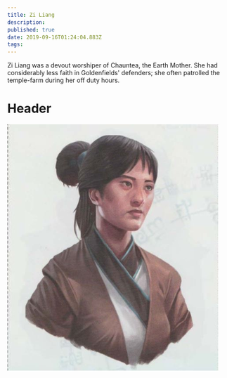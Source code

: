 ```yaml
---
title: Zi Liang
description: 
published: true
date: 2019-09-16T01:24:04.883Z
tags: 
---
```


Zi Liang was a devout worshiper of Chauntea, the Earth Mother. She had considerably less faith in Goldenfields' defenders; she often patrolled the temple-farm during her off duty hours.
# Header

![Zi Liang](/uploads/zi-liang.jpg "Zi Liang")
